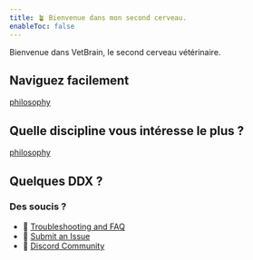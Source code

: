 ```yaml
---
title: 🪴 Bienvenue dans mon second cerveau.
enableToc: false
---
```

Bienvenue dans VetBrain, le second cerveau vétérinaire.


## Naviguez facilement

[philosophy](notes/philosophy.md)
## Quelle discipline vous intéresse le plus ?
[philosophy](notes/philosophy.md)

## Quelques DDX ?


### Des soucis ?
- 🚧 [Troubleshooting and FAQ](notes/troubleshooting.md)
- 🐛 [Submit an Issue](https://github.com/jackyzha0/quartz/issues)
- 👀 [Discord Community](https://discord.gg/cRFFHYye7t)
